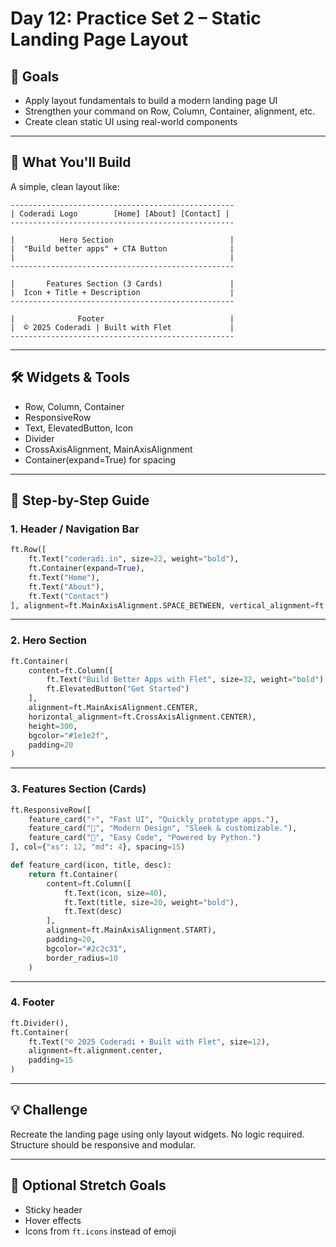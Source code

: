 
# Day 12: Practice Set 2 – Static Landing Page Layout

## 🎯 Goals
- Apply layout fundamentals to build a modern landing page UI
- Strengthen your command on Row, Column, Container, alignment, etc.
- Create clean static UI using real-world components

---

## 🧱 What You'll Build

A simple, clean layout like:

```
--------------------------------------------------
| Coderadi Logo        [Home] [About] [Contact] |
--------------------------------------------------

|          Hero Section                          |
|  "Build better apps" + CTA Button              |
|                                                |
--------------------------------------------------

|       Features Section (3 Cards)               |
|  Icon + Title + Description                    |
--------------------------------------------------

|              Footer                            |
|  © 2025 Coderadi | Built with Flet             |
--------------------------------------------------
```

---

## 🛠️ Widgets & Tools

- Row, Column, Container
- ResponsiveRow
- Text, ElevatedButton, Icon
- Divider
- CrossAxisAlignment, MainAxisAlignment
- Container(expand=True) for spacing

---

## 🧠 Step-by-Step Guide

### 1. Header / Navigation Bar

```python
ft.Row([
    ft.Text("coderadi.in", size=22, weight="bold"),
    ft.Container(expand=True),
    ft.Text("Home"),
    ft.Text("About"),
    ft.Text("Contact")
], alignment=ft.MainAxisAlignment.SPACE_BETWEEN, vertical_alignment=ft.CrossAxisAlignment.CENTER)
```

---

### 2. Hero Section

```python
ft.Container(
    content=ft.Column([
        ft.Text("Build Better Apps with Flet", size=32, weight="bold"),
        ft.ElevatedButton("Get Started")
    ],
    alignment=ft.MainAxisAlignment.CENTER,
    horizontal_alignment=ft.CrossAxisAlignment.CENTER),
    height=300,
    bgcolor="#1e1e2f",
    padding=20
)
```

---

### 3. Features Section (Cards)

```python
ft.ResponsiveRow([
    feature_card("⚡", "Fast UI", "Quickly prototype apps."),
    feature_card("🎨", "Modern Design", "Sleek & customizable."),
    feature_card("🔧", "Easy Code", "Powered by Python.")
], col={"xs": 12, "md": 4}, spacing=15)

def feature_card(icon, title, desc):
    return ft.Container(
        content=ft.Column([
            ft.Text(icon, size=40),
            ft.Text(title, size=20, weight="bold"),
            ft.Text(desc)
        ],
        alignment=ft.MainAxisAlignment.START),
        padding=20,
        bgcolor="#2c2c31",
        border_radius=10
    )
```

---

### 4. Footer

```python
ft.Divider(),
ft.Container(
    ft.Text("© 2025 Coderadi • Built with Flet", size=12),
    alignment=ft.alignment.center,
    padding=15
)
```

---

## 💡 Challenge

Recreate the landing page using only layout widgets. No logic required. Structure should be responsive and modular.

---

## 🔁 Optional Stretch Goals

- Sticky header
- Hover effects
- Icons from `ft.icons` instead of emoji
